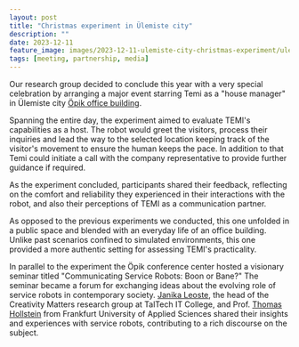 ```yaml
---
layout: post
title: "Christmas experiment in Ülemiste city"
description: ""
date: 2023-12-11
feature_image: images/2023-12-11-ulemiste-city-christmas-experiment/ulemiste-cover.jpg
tags: [meeting, partnership, media]
---
```


Our research group decided to conclude this year with a very special celebration by arranging a major event starring Temi as a "house manager" in Ülemiste city [Öpik office building](https://www.ulemistecity.ee/uuripind/opiku-maja-2306m2/).

Spanning the entire day, the experiment aimed to evaluate TEMI's capabilities as a host. The robot would greet the visitors, process their inquiries and lead the way to the selected location keeping track of the visitor's movement to ensure the human keeps the pace. In addition to that Temi could initiate a call with the company representative to provide further guidance if required. 

As the experiment concluded, participants shared their feedback, reflecting on the comfort and reliability they experienced in their interactions with the robot, and also their perceptions of TEMI as a communication partner.

As opposed to the previous experiments we conducted, this one unfolded in a public space and blended with an everyday life of an office building. Unlike past scenarios confined to simulated environments, this one provided a more authentic setting for assessing TEMI's practicality.

In parallel to the experiment the Öpik conference center hosted a visionary seminar titled "Communicating Service Robots: Boon or Bane?" The seminar became a forum for exchanging ideas about the evolving role of service robots in contemporary society. [Janika Leoste](https://www.etis.ee/CV/Janika_Leoste/eng/), the head of the Creativity Matters research group at TalTech IT College, and Prof. [Thomas Hollstein](https://www.etis.ee/CV/Thomas_Hollstein/eng/) from Frankfurt University of Applied Sciences shared their insights and experiences with service robots, contributing to a rich discourse on the subject.